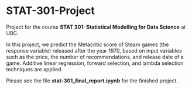 # STAT-301-Project

Project for the course **STAT 301: Statistical Modelling for Data Science** at UBC. 

In this project, we predict the Metacritic score of Steam games (the response variable) released after the year 1970, based on input variables such as the price, the number of recommendations, and release date of a game. Additive linear regression, forward selection, and lambda selection techniques are applied. 

Please see the file **stat-301_final_report.ipynb** for the finished project. 
